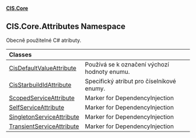 #### [CIS.Core](index.md 'index')

## CIS.Core.Attributes Namespace

Obecně použitelné C# atributy.

| Classes | |
| :--- | :--- |
| [CisDefaultValueAttribute](CIS.Core.Attributes.CisDefaultValueAttribute.md 'CIS.Core.Attributes.CisDefaultValueAttribute') | Používá se k označení výchozí hodnoty enumu. |
| [CisStarbuildIdAttribute](CIS.Core.Attributes.CisStarbuildIdAttribute.md 'CIS.Core.Attributes.CisStarbuildIdAttribute') | Specifický atribut pro číselníkové enumy. |
| [ScopedServiceAttribute](CIS.Core.Attributes.ScopedServiceAttribute.md 'CIS.Core.Attributes.ScopedServiceAttribute') | Marker for DependencyInjection |
| [SelfServiceAttribute](CIS.Core.Attributes.SelfServiceAttribute.md 'CIS.Core.Attributes.SelfServiceAttribute') | Marker for DependencyInjection |
| [SingletonServiceAttribute](CIS.Core.Attributes.SingletonServiceAttribute.md 'CIS.Core.Attributes.SingletonServiceAttribute') | Marker for DependencyInjection |
| [TransientServiceAttribute](CIS.Core.Attributes.TransientServiceAttribute.md 'CIS.Core.Attributes.TransientServiceAttribute') | Marker for DependencyInjection |
